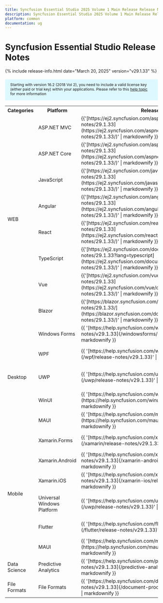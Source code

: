 ```yaml
---
title: Syncfusion Essential Studio 2025 Volume 1 Main Release Release Notes  
description: Syncfusion Essential Studio 2025 Volume 1 Main Release Release Notes  
platform: common
documentation: ug
---
```


# Syncfusion Essential Studio  Release Notes  

{% include release-info.html date="March 20, 2025"   version="v29.1.33" %} 

<style>
#license {
    font-size: .88em!important;
margin-top: 1.5em;     margin-bottom: 1.5em;
    background-color: #def8ff;
    padding: 10px 17px 14px;
}
</style>

<div id="license">
Starting with version 16.2 (2018 Vol 2), you need to include a valid license key (either paid or trial key) within your applications. 
Please refer to this <a href="/common/essential-studio/licensing/license-key">help topic</a> for more information 
</div>



<table>
<tr>
<th>
Categories</th><th>
Platform</th><th>
Release Notes</th><th>
Read Me</th></tr>
<tr>
<td rowspan="8">
WEB 
</td>
<td>
ASP.NET MVC
</td>
<td>{{'[https://ej2.syncfusion.com/aspnetmvc/documentation/release-notes/29.1.33](https://ej2.syncfusion.com/aspnetmvc/documentation/release-notes/29.1.33/)' | markdownify }}
</td>
<td>{{'[http://files2.syncfusion.com/Installs/v29.1.33/ReadMe/web/ASPMVC.html](http://files2.syncfusion.com/Installs/v29.1.33/ReadMe/web/ASPMVC.html)' | markdownify }}
</td>
</tr>
<tr>
<td>
ASP.NET Core	
</td>
<td>{{'[https://ej2.syncfusion.com/aspnetcore/documentation/release-notes/29.1.33](https://ej2.syncfusion.com/aspnetcore/documentation/release-notes/29.1.33/)' | markdownify }}
</td>
<td>{{'[http://files2.syncfusion.com/Installs/v29.1.33/ReadMe/web/ASPNETCORE.html](http://files2.syncfusion.com/Installs/v29.1.33/ReadMe/web/ASPNETCORE.html)' | markdownify }}
</td>
</tr>
<tr>
<td>
JavaScript
</td>
<td>{{'[https://ej2.syncfusion.com/javascript/documentation/release-notes/29.1.33](https://ej2.syncfusion.com/javascript/documentation/release-notes/29.1.33/)' | markdownify }}
</td>
<td>{{'[http://files2.syncfusion.com/Installs/v29.1.33/ReadMe/web/JavaScript.html](http://files2.syncfusion.com/Installs/v29.1.33/ReadMe/web/JavaScript.html)' | markdownify }}
</td>
</tr>
<tr>
<td>
Angular
</td>
<td>{{'[https://ej2.syncfusion.com/angular/documentation/release-notes/29.1.33](https://ej2.syncfusion.com/angular/documentation/release-notes/29.1.33/)' | markdownify }}
</td>
<td>{{'[http://files2.syncfusion.com/Installs/v29.1.33/ReadMe/web/Angular.html](http://files2.syncfusion.com/Installs/v29.1.33/ReadMe/web/Angular.html)' | markdownify }}
</td>
</tr>
<tr>
<td>
React
</td>
<td>{{'[https://ej2.syncfusion.com/react/documentation/release-notes/29.1.33](https://ej2.syncfusion.com/react/documentation/release-notes/29.1.33/)' | markdownify }}
</td>
<td>{{'[http://files2.syncfusion.com/Installs/v29.1.33/ReadMe/web/React.html](http://files2.syncfusion.com/Installs/v29.1.33/ReadMe/web/React.html)' | markdownify }}
</td>
</tr>
<tr>
<td>
TypeScript
</td>
<td>{{'[https://ej2.syncfusion.com/documentation/release-notes/29.1.33?lang=typescript](https://ej2.syncfusion.com/documentation/release-notes/29.1.33/)' | markdownify }}
</td>
<td>{{'[http://files2.syncfusion.com/Installs/v29.1.33/ReadMe/web/TypeScript.html](http://files2.syncfusion.com/Installs/v29.1.33/ReadMe/web/TypeScript.html)' | markdownify }}
</td>
</tr>
<tr>
<td>
Vue
</td>
<td>{{'[https://ej2.syncfusion.com/vue/documentation/release-notes/29.1.33](https://ej2.syncfusion.com/vue/documentation/release-notes/29.1.33/)' | markdownify }}
</td>
<td>{{'[http://files2.syncfusion.com/Installs/v29.1.33/ReadMe/web/Vue.html](http://files2.syncfusion.com/Installs/v29.1.33/ReadMe/web/Vue.html)' | markdownify }}
</td>
</tr>
<tr>
<td>
Blazor
</td>
<td>{{'[https://blazor.syncfusion.com/documentation/release-notes/29.1.33/](https://blazor.syncfusion.com/documentation/release-notes/29.1.33/)' | markdownify }}
</td>
<td>{{'[http://files2.syncfusion.com/Installs/v29.1.33/ReadMe/web/Blazor.html](http://files2.syncfusion.com/Installs/v29.1.33/ReadMe/web/Blazor.html)' | markdownify }}
</td>
</tr>
<tr>
<td rowspan="5">
Desktop
</td>
<td>
Windows Forms
</td>
<td>{{ '[https://help.syncfusion.com/windowsforms/release-notes/v29.1.33](/windowsforms/release-notes/v29.1.33)' | markdownify }}
</td>
<td>{{ '[http://files2.syncfusion.com/Installs/v29.1.33/ReadMe/WindowsForms.html](http://files2.syncfusion.com/Installs/v29.1.33/ReadMe/WindowsForms.html)' | markdownify }}
</td>
</tr>
<tr>
<td>
WPF
</td>
<td>{{ '[https://help.syncfusion.com/wpf/release-notes/v29.1.33](/wpf/release-notes/v29.1.33)' | markdownify }}
</td>
<td>{{ '[http://files2.syncfusion.com/Installs/v29.1.33/ReadMe/WPF.html](http://files2.syncfusion.com/Installs/v29.1.33/ReadMe/WPF.html)' | markdownify }}
</td>
</tr>
<tr>
<td>
UWP
</td>
<td>{{ '[https://help.syncfusion.com/uwp/release-notes/v29.1.33](/uwp/release-notes/v29.1.33)' | markdownify }}
</td>
<td>{{ '[http://files2.syncfusion.com/Installs/v29.1.33/ReadMe/UniversalWindows.html](http://files2.syncfusion.com/Installs/v29.1.33/ReadMe/UniversalWindows.html)' | markdownify }}
</td>
</tr>
<tr>
<td>
WinUI
</td>
<td>{{ '[https://help.syncfusion.com/winui/release-notes/v29.1.33](https://help.syncfusion.com/winui/release-notes/v29.1.33)' | markdownify }}
</td>
<td>{{ '[http://files2.syncfusion.com/Installs/v29.1.33/ReadMe/WinUI.html](http://files2.syncfusion.com/Installs/v29.1.33/ReadMe/WinUI.html)' | markdownify }}
</td>
</tr>
<tr>
<td>
MAUI
</td>
<td>{{ '[https://help.syncfusion.com/maui/release-notes/v29.1.33](https://help.syncfusion.com/maui/release-notes/v29.1.33)' | markdownify }}
</td>
<td>{{ '[http://files2.syncfusion.com/Installs/v29.1.33/ReadMe/.NETMAUI.html](http://files2.syncfusion.com/Installs/v29.1.33/ReadMe/.NETMAUI.html)' | markdownify }}
</td>
</tr>
<tr>
<td rowspan="6">
Mobile
</td>
<td>
Xamarin.Forms
</td>
<td>{{ '[https://help.syncfusion.com/xamarin/release-notes/v29.1.33](/xamarin/release-notes/v29.1.33)' | markdownify }}
</td>
<td>{{ '[http://files2.syncfusion.com/Installs/v29.1.33/ReadMe/Xamarin_Forms.html](http://files2.syncfusion.com/Installs/v29.1.33/ReadMe/Xamarin_Forms.html)' | markdownify }}
</td>
</tr>
<tr>
<td>
Xamarin.Android
</td>
<td>{{ '[https://help.syncfusion.com/xamarin-android/release-notes/v29.1.33](/xamarin-android/release-notes/v29.1.33)' | markdownify }}
</td>
<td>{{ '[http://files2.syncfusion.com/Installs/v29.1.33/ReadMe/Xamarin_Forms.html](http://files2.syncfusion.com/Installs/v29.1.33/ReadMe/Xamarin_Forms.html)' | markdownify }}
</td>
</tr>
<tr>
<td>
Xamarin.iOS
</td>
<td>{{ '[https://help.syncfusion.com/xamarin-ios/release-notes/v29.1.33](/xamarin-ios/release-notes/v29.1.33)' | markdownify }}
</td>
<td>{{ '[http://files2.syncfusion.com/Installs/v29.1.33/ReadMe/Xamarin_Forms.html](http://files2.syncfusion.com/Installs/v29.1.33/ReadMe/Xamarin_Forms.html)' | markdownify }}
</td>
</tr>
<tr>
<td>
Universal Windows Platform
</td>
<td>{{ '[https://help.syncfusion.com/uwp/release-notes/v29.1.33](/uwp/release-notes/v29.1.33)' | markdownify }}
</td>
<td>{{ '[http://files2.syncfusion.com/Installs/v29.1.33/ReadMe/UniversalWindows.html](http://files2.syncfusion.com/Installs/v29.1.33/ReadMe/UniversalWindows.html)' | markdownify }}
</td>
</tr>
<tr>
<td>
Flutter
</td>
<td>{{ '[https://help.syncfusion.com/flutter/release-notes/v29.1.33](/flutter/release-notes/v29.1.33)' | markdownify }}
</td>
<td>{{ '[http://files2.syncfusion.com/Installs/v29.1.33/ReadMe/Flutter.html](http://files2.syncfusion.com/Installs/v29.1.33/ReadMe/Flutter.html)' | markdownify }}
</td>
</tr>
<tr>
<td>
MAUI
</td>
<td>{{ '[https://help.syncfusion.com/maui/release-notes/v29.1.33](https://help.syncfusion.com/maui/release-notes/v29.1.33)' | markdownify }}
</td>
<td>{{ '[http://files2.syncfusion.com/Installs/v29.1.33/ReadMe/.NETMAUI.html](http://files2.syncfusion.com/Installs/v29.1.33/ReadMe/.NETMAUI.html)' | markdownify }}
</td>
</tr>



<tr>
<td>
Data Science
</td>
<td>
Predictive Analytics
</td>
<td>{{ '[https://help.syncfusion.com/predictive-analytics/release-notes/v29.1.33](/predictive-analytics/release-notes/v29.1.33)' | markdownify }}
</td>
<td>
</td>
</tr>
<tr>
<td>
File Formats
</td>
<td>
File Formats
</td>
<td>{{ '[https://help.syncfusion.com/document-processing/release-notes/v29.1.33](/document-processing/release-notes/v29.1.33)' | markdownify }}
</td>
<td>
</td>
</tr>
</table>